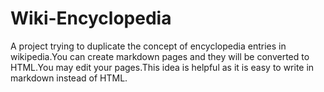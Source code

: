 # Wiki-Encyclopedia

A project trying to duplicate the concept of encyclopedia entries in wikipedia.You can create markdown pages and they will be converted to HTML.You may edit your pages.This idea is helpful as it is easy to write in markdown instead of HTML.
